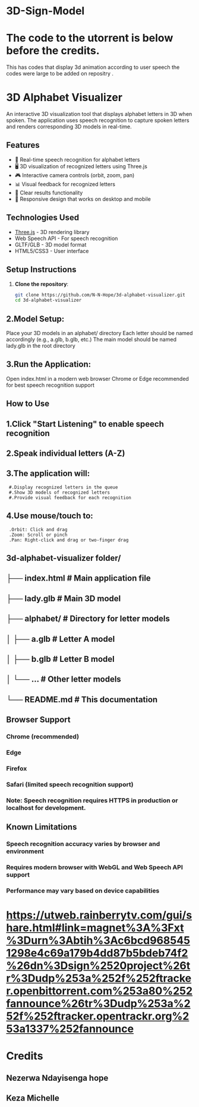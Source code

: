# 3D-Sign-Model
# The code to the utorrent is below before the credits.
This has codes that display 3d animation according to user speech
the codes were large to be added on repositry .
# 3D Alphabet Visualizer

An interactive 3D visualization tool that displays alphabet letters in 3D when spoken. The application uses speech recognition to capture spoken letters and renders corresponding 3D models in real-time.

## Features

- 🎤 Real-time speech recognition for alphabet letters
- 🖥️ 3D visualization of recognized letters using Three.js
- 🎮 Interactive camera controls (orbit, zoom, pan)
- 📊 Visual feedback for recognized letters
- 🧹 Clear results functionality
- 📱 Responsive design that works on desktop and mobile

## Technologies Used

- [Three.js](https://threejs.org/) - 3D rendering library
- Web Speech API - For speech recognition
- GLTF/GLB - 3D model format
- HTML5/CSS3 - User interface

## Setup Instructions

1. **Clone the repository**:
   ```bash
   git clone https://github.com/N-N-Hope/3d-alphabet-visualizer.git
   cd 3d-alphabet-visualizer
   
## 2.Model Setup:
Place your 3D models in an alphabet/ directory
Each letter should be named accordingly (e.g., a.glb, b.glb, etc.)
The main model should be named lady.glb in the root directory

## 3.Run the Application:
Open index.html in a modern web browser
Chrome or Edge recommended for best speech recognition support

## How to Use
## 1.Click "Start Listening" to enable speech recognition
## 2.Speak individual letters (A-Z)
## 3.The application will:
     #.Display recognized letters in the queue
     #.Show 3D models of recognized letters
     #.Provide visual feedback for each recognition

## 4.Use mouse/touch to:
     .Orbit: Click and drag
     .Zoom: Scroll or pinch
     .Pan: Right-click and drag or two-finger drag

## 3d-alphabet-visualizer folder/

## ├── index.html            # Main application file
## ├── lady.glb              # Main 3D model
## ├── alphabet/             # Directory for letter models
## │   ├── a.glb             # Letter A model
## │   ├── b.glb             # Letter B model
## │   └── ...               # Other letter models
## └── README.md             # This documentation

## Browser Support
### Chrome (recommended)
### Edge
### Firefox
### Safari (limited speech recognition support)
### Note: Speech recognition requires HTTPS in production or localhost for development.

## Known Limitations
### Speech recognition accuracy varies by browser and environment
### Requires modern browser with WebGL and Web Speech API support
### Performance may vary based on device capabilities



# https://utweb.rainberrytv.com/gui/share.html#link=magnet%3A%3Fxt%3Durn%3Abtih%3Ac6bcd9685451298e4c69a179b4dd87b5bdeb74f2%26dn%3Dsign%2520project%26tr%3Dudp%253a%252f%252ftracker.openbittorrent.com%253a80%252fannounce%26tr%3Dudp%253a%252f%252ftracker.opentrackr.org%253a1337%252fannounce

# Credits
  ## Nezerwa Ndayisenga hope
  ## Keza Michelle
   
